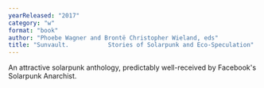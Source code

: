 ```yaml
---
yearReleased: "2017"
category: "w"
format: "book"
author: "Phoebe Wagner and Brontë Christopher Wieland, eds"
title: "Sunvault. 			Stories of Solarpunk and Eco-Speculation"
---
```

An attractive solarpunk anthology, predictably  well-received by Facebook's Solarpunk Anarchist.
